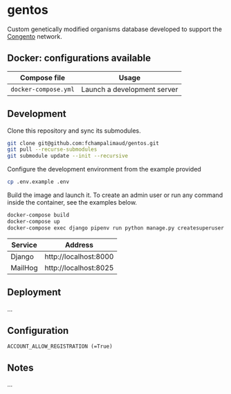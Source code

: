 # gentos

Custom genetically modified organisms database developed to support the [Congento](https://congento.org/) network.


## Docker: configurations available

| Compose file | Usage |
| --- | --- |
| `docker-compose.yml` | Launch a development server |

## Development

Clone this repository and sync its submodules.

```bash
git clone git@github.com:fchampalimaud/gentos.git
git pull --recurse-submodules
git submodule update --init --recursive
```

Configure the development environment from the example provided

```bash
cp .env.example .env
```

Build the image and launch it. To create an admin user or run any command inside the container, see the examples below.

```bash
docker-compose build
docker-compose up
docker-compose exec django pipenv run python manage.py createsuperuser
```

| Service | Address |
| --- | --- |
| Django | http://localhost:8000 |
| MailHog | http://localhost:8025 |


## Deployment

...


## Configuration

```
ACCOUNT_ALLOW_REGISTRATION (=True)
```


## Notes

...

